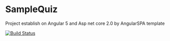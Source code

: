 # SampleQuiz
Project establish on Angular 5 and Asp net core 2.0 by AngularSPA template

[![Build Status](https://travis-ci.org/IhorPetr/SampleQuiz.svg?branch=master)](https://travis-ci.org/IhorPetr/SampleQuiz)
